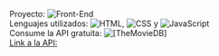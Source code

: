 Proyecto: ![Front-End](https://img.shields.io/badge/Front-End%20-%20green)
</br>
Lenguajes utilizados: ![HTML](https://img.shields.io/badge/HMTL%20-%20blue), ![CSS](https://img.shields.io/badge/CSS%20-%20orange) y ![JavaScript](https://img.shields.io/badge/JavaScript%20-%20Yellow)
</br>
Consume la API gratuita: ![[TheMovieDB]](https://img.shields.io/badge/TheMovieDB%20-%20Pink)
</br>
[Link a la API:](https://img.shields.io/badge/Link%20a%20la%20API%20-%20blue
)

